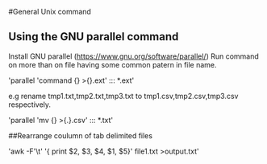#General Unix command

## Using the GNU parallel command
Install GNU parallel (https://www.gnu.org/software/parallel/)
Run command on more than on file having some common patern in file name.

'parallel 'command {} >{}.ext' ::: *.ext'

e.g 
rename tmp1.txt,tmp2.txt,tmp3.txt to tmp1.csv,tmp2.csv,tmp3.csv respectively.

'parallel 'mv {} >{.}.csv' ::: *.txt'


##Rearrange coulumn of tab delimited files

'awk -F'\t'  '{ print $2, $3, $4, $1, $5}' file1.txt >output.txt'




